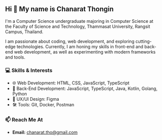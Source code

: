 ## Hi 👋 My name is Chanarat Thongin
I'm a Computer Science undergraduate majoring in Computer Science at the Faculty of Science and Technology, Thammasat University, Rangsit Campus, Thailand. 

I am passionate about coding, web development, and exploring cutting-edge technologies. Currently, I am honing my skills in front-end and back-end web development, as well as experimenting with modern frameworks and tools.

### 💻 Skills & Interests
- 🌐 Web Development: HTML, CSS, JavaScript, TypeScript
- 💾 Back-End Development: JavaScript, TypeScript, Java, Kotlin, Golang, Python
- 🎨 UX/UI Design: Figma
- 🛠️ Tools: Git, Docker, Postman

### 📫 Reach Me At
- **Email:** [chanarat.tho@gmail.com](mailto:chanarat.tho@gmail.com)

